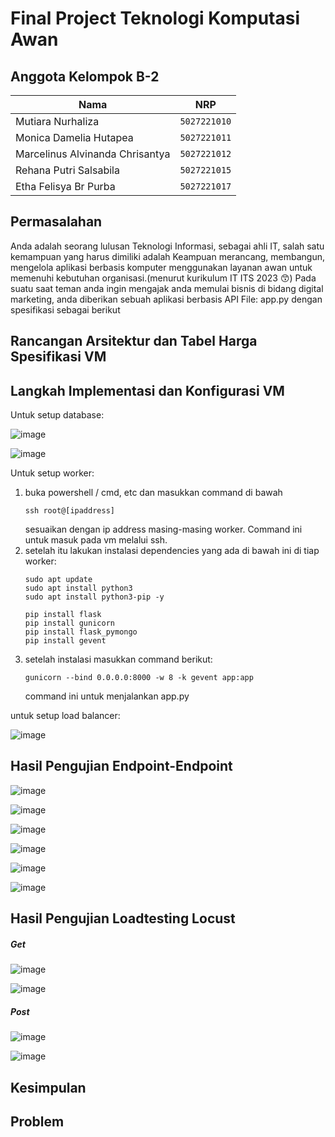 # Final Project Teknologi Komputasi Awan

## Anggota Kelompok B-2

| Nama                            | NRP          |
| ------------------------------- | ------------ |
| Mutiara Nurhaliza               | `5027221010` |
| Monica Damelia Hutapea          | `5027221011` |
| Marcelinus Alvinanda Chrisantya | `5027221012` |
| Rehana Putri Salsabila          | `5027221015` |
| Etha Felisya Br Purba           | `5027221017` |


## Permasalahan

Anda adalah seorang lulusan Teknologi Informasi, sebagai ahli IT, salah satu kemampuan yang harus dimiliki adalah Keampuan merancang, membangun, mengelola aplikasi berbasis komputer menggunakan layanan awan untuk memenuhi kebutuhan organisasi.(menurut kurikulum IT ITS 2023 😙)
Pada suatu saat teman anda ingin mengajak anda memulai bisnis di bidang digital marketing, anda diberikan sebuah aplikasi berbasis API File: app.py dengan spesifikasi sebagai berikut

## Rancangan Arsitektur dan Tabel Harga Spesifikasi VM

## Langkah Implementasi dan Konfigurasi VM

Untuk setup database:

![image](https://github.com/J0see1/FP-TKA/assets/134209563/5372d41b-48b9-4ea9-b856-24f6799564b5)

![image](https://github.com/J0see1/FP-TKA/assets/134209563/921689e6-b804-408c-ae0b-ed3a6491a8cf)

Untuk setup worker:

1. buka powershell / cmd, etc dan masukkan command di bawah
   ```
   ssh root@[ipaddress]
   ```
   sesuaikan dengan ip address masing-masing worker. Command ini untuk masuk pada vm melalui ssh.
2. setelah itu lakukan instalasi dependencies yang ada di bawah ini di tiap worker:
   ```
   sudo apt update
   sudo apt install python3
   sudo apt install python3-pip -y

   pip install flask
   pip install gunicorn
   pip install flask_pymongo
   pip install gevent
   ```
3. setelah instalasi masukkan command berikut:
   ```
   gunicorn --bind 0.0.0.0:8000 -w 8 -k gevent app:app
   ```
   command ini untuk menjalankan app.py

untuk setup load balancer:

![image](https://github.com/J0see1/FP-TKA/assets/134209563/f3e66a0e-fc01-45a4-a18a-46a6e72018dd)


## Hasil Pengujian Endpoint-Endpoint

![image](https://github.com/J0see1/FP-TKA/assets/134209563/38ec8262-e131-4933-88ef-af351cdcc864)

![image](https://github.com/J0see1/FP-TKA/assets/134209563/6fa11cba-7dd2-4479-854a-ae2a53027785)

![image](https://github.com/J0see1/FP-TKA/assets/134209563/57da4b7e-3268-4202-acd0-b42ca775b851)

![image](https://github.com/J0see1/FP-TKA/assets/134209563/2791de0b-220e-40c1-a99b-644b9c615e89)

![image](https://github.com/J0see1/FP-TKA/assets/134209563/a3110ef1-7da6-4388-8d10-f5628264e021)

![image](https://github.com/J0see1/FP-TKA/assets/134209563/182222fc-3dcb-4a8d-8a7e-f024b3e15e4d)

## Hasil Pengujian Loadtesting Locust
##### Get
![image](https://github.com/J0see1/FP-TKA/assets/135596748/7b8de4e8-b5a1-4801-917f-77f50c0aa679)

![image](https://github.com/J0see1/FP-TKA/assets/135596748/3bd9e28f-61aa-449a-a1d7-04f32d5962de)

##### Post
![image](https://github.com/J0see1/FP-TKA/assets/135596748/f9b85826-6cc7-48e8-904b-b86cdee0b93f)

![image](https://github.com/J0see1/FP-TKA/assets/135596748/1e72106a-91d6-4176-a00b-d09b986fb690)


## Kesimpulan

## Problem
